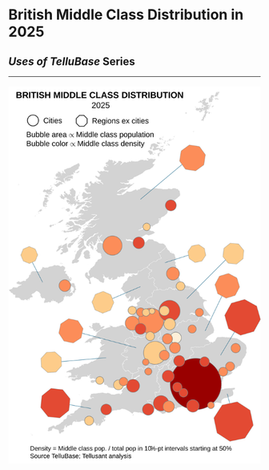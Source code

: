 # British Middle Class Distribution in 2025
## *Uses of TelluBase* Series

---
#### <img  src="assets/svg/tellusant-british-middle-class-distribution-2025.svg" width="600" alt="British Middle Class Distribution in 2025">
